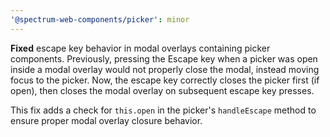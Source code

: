 ```yaml
---
'@spectrum-web-components/picker': minor
---
```


**Fixed** escape key behavior in modal overlays containing picker components. Previously, pressing the Escape key when a picker was open inside a modal overlay would not properly close the modal, instead moving focus to the picker. Now, the escape key correctly closes the picker first (if open), then closes the modal overlay on subsequent escape key presses.

This fix adds a check for `this.open` in the picker's `handleEscape` method to ensure proper modal overlay closure behavior.
